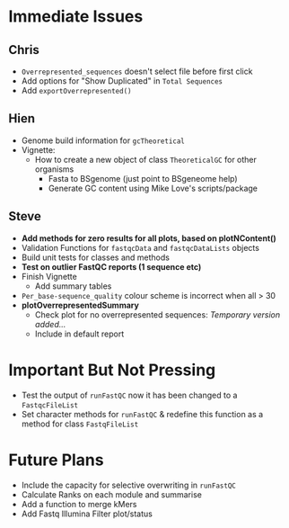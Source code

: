 # Immediate Issues

## Chris

- `Overrepresented_sequences` doesn't select file before first click
- Add options for "Show Duplicated" in `Total Sequences`
- Add `exportOverrepresented()`

## Hien

- Genome build information for `gcTheoretical`
- Vignette: 
    - How to create a new object of class `TheoreticalGC` for other organisms
        - Fasta to BSgenome (just point to BSgeneome help)
        - Generate GC content using Mike Love's scripts/package

## Steve

- **Add methods for zero results for all plots, based on plotNContent()**
- Validation Functions for `fastqcData` and `fastqcDataLists` objects
- Build unit tests for classes and methods
- **Test on outlier FastQC reports (1 sequence etc)**
- Finish Vignette
    - Add summary tables
- `Per_base-sequence_quality` colour scheme is incorrect when all > 30
- **plotOverrepresentedSummary**
    - Check plot for no overrepresented sequences: *Temporary version added...*    
    - Include in default report


# Important But Not Pressing

- Test the output of `runFastQC` now it has been changed to a `FastqcFileList`
- Set character methods for `runFastQC` & redefine this function as a method for class `FastqFileList`

# Future Plans

- Include the capacity for selective overwriting in `runFastQC`
- Calculate Ranks on each module and summarise
- Add a function to merge kMers
- Add Fastq Illumina Filter plot/status
